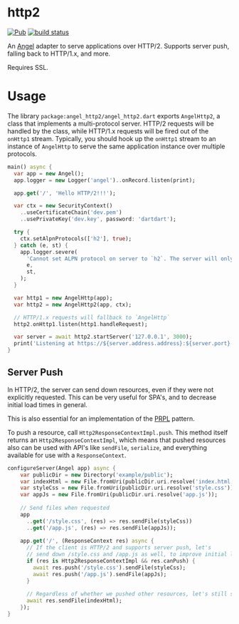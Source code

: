 # http2
[![Pub](https://img.shields.io/pub/v/angel_http2.svg)](https://pub.dartlang.org/packages/angel_http2)
[![build status](https://travis-ci.org/angel-dart/http2.svg)](https://travis-ci.org/angel-dart/http2)

An [Angel](https://angel-dart.github.io) adapter to serve applications over
HTTP/2.
Supports server push, falling back to HTTP/1.x, and more.

Requires SSL.

# Usage
The library `package:angel_http2/angel_http2.dart` exports `AngelHttp2`,
a class that implements a multi-protocol server. HTTP/2 requests will be
handled by the class, while HTTP/1.x requests will be fired out of the
`onHttp1` stream. Typically, you should hook up the `onHttp1` stream to
an instance of `AngelHttp` to serve the same application instance over
multiple protocols.

```dart
main() async {
  var app = new Angel();
  app.logger = new Logger('angel')..onRecord.listen(print);

  app.get('/', 'Hello HTTP/2!!!');

  var ctx = new SecurityContext()
    ..useCertificateChain('dev.pem')
    ..usePrivateKey('dev.key', password: 'dartdart');

  try {
    ctx.setAlpnProtocols(['h2'], true);
  } catch (e, st) {
    app.logger.severe(
      'Cannot set ALPN protocol on server to `h2`. The server will only serve HTTP/1.x.',
      e,
      st,
    );
  }

  var http1 = new AngelHttp(app);
  var http2 = new AngelHttp2(app, ctx);

  // HTTP/1.x requests will fallback to `AngelHttp`
  http2.onHttp1.listen(http1.handleRequest);

  var server = await http2.startServer('127.0.0.1', 3000);
  print('Listening at https://${server.address.address}:${server.port}');
}
```

## Server Push
In HTTP/2, the server can send down resources, even if they were not explicitly requested.
This can be very useful for SPA's, and to decrease initial load times in general.

This is also essential for an implementation of the
[PRPL](https://developers.google.com/web/fundamentals/performance/prpl-pattern/) pattern.

To push a resource, call `Http2ResponseContextImpl.push`. This method itself returns an
`Http2ResponseContextImpl`, which means that pushed resources also can be used with API's
like `sendFile`, `serialize`, and everything available for use with a `ResponseContext`.

```dart
configureServer(Angel app) async {
    var publicDir = new Directory('example/public');
    var indexHtml = new File.fromUri(publicDir.uri.resolve('index.html'));
    var styleCss = new File.fromUri(publicDir.uri.resolve('style.css'));
    var appJs = new File.fromUri(publicDir.uri.resolve('app.js'));
    
    // Send files when requested
    app
      ..get('/style.css', (res) => res.sendFile(styleCss))
      ..get('/app.js', (res) => res.sendFile(appJs));
    
    app.get('/', (ResponseContext res) async {
      // If the client is HTTP/2 and supports server push, let's
      // send down /style.css and /app.js as well, to improve initial load time.
      if (res is Http2ResponseContextImpl && res.canPush) {
        await res.push('/style.css').sendFile(styleCss);
        await res.push('/app.js').sendFile(appJs);
      }
    
      // Regardless of whether we pushed other resources, let's still send /index.html.
      await res.sendFile(indexHtml);
    });
}
```